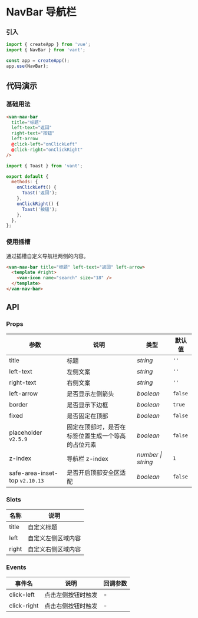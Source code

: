 # NavBar 导航栏

### 引入

```js
import { createApp } from 'vue';
import { NavBar } from 'vant';

const app = createApp();
app.use(NavBar);
```

## 代码演示

### 基础用法

```html
<van-nav-bar
  title="标题"
  left-text="返回"
  right-text="按钮"
  left-arrow
  @click-left="onClickLeft"
  @click-right="onClickRight"
/>
```

```js
import { Toast } from 'vant';

export default {
  methods: {
    onClickLeft() {
      Toast('返回');
    },
    onClickRight() {
      Toast('按钮');
    },
  },
};
```

### 使用插槽

通过插槽自定义导航栏两侧的内容。

```html
<van-nav-bar title="标题" left-text="返回" left-arrow>
  <template #right>
    <van-icon name="search" size="18" />
  </template>
</van-nav-bar>
```

## API

### Props

| 参数 | 说明 | 类型 | 默认值 |
| --- | --- | --- | --- |
| title | 标题 | _string_ | `''` |
| left-text | 左侧文案 | _string_ | `''` |
| right-text | 右侧文案 | _string_ | `''` |
| left-arrow | 是否显示左侧箭头 | _boolean_ | `false` |
| border | 是否显示下边框 | _boolean_ | `true` |
| fixed | 是否固定在顶部 | _boolean_ | `false` |
| placeholder `v2.5.9` | 固定在顶部时，是否在标签位置生成一个等高的占位元素 | _boolean_ | `false` |
| z-index | 导航栏 z-index | _number \| string_ | `1` |
| safe-area-inset-top `v2.10.13` | 是否开启顶部安全区适配 | _boolean_ | `false` |

### Slots

| 名称  | 说明               |
| ----- | ------------------ |
| title | 自定义标题         |
| left  | 自定义左侧区域内容 |
| right | 自定义右侧区域内容 |

### Events

| 事件名      | 说明               | 回调参数 |
| ----------- | ------------------ | -------- |
| click-left  | 点击左侧按钮时触发 | -        |
| click-right | 点击右侧按钮时触发 | -        |
